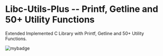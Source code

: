 #  Libc-Utils-Plus -- Printf, Getline and 50+ Utility Functions
Extended Implemented C Library with Printf, Getline and 50+ Utility Functions.

![mybadge](https://badgen.net/badge/SKILLS/%20C,%20LIBC,%20LINKED%20LISTS%20/blue?scale=1.2)
